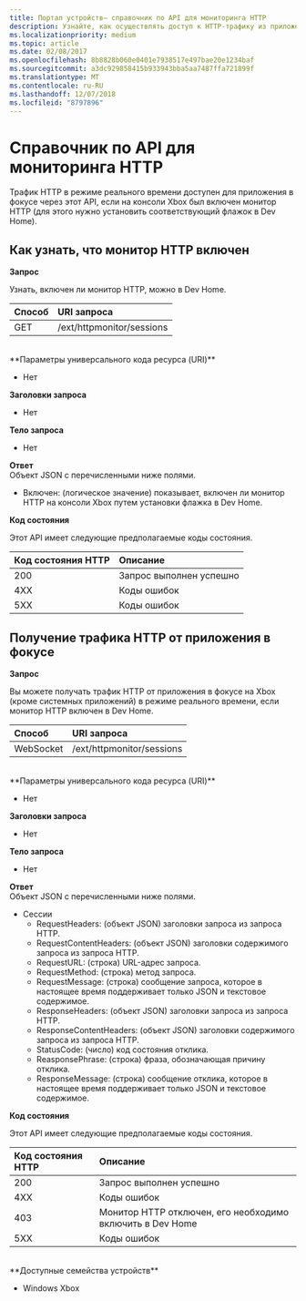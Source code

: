 ```yaml
---
title: Портал устройств— справочник по API для мониторинга HTTP
description: Узнайте, как осуществлять доступ к HTTP-трафику из приложения в фокусе на Xbox.
ms.localizationpriority: medium
ms.topic: article
ms.date: 02/08/2017
ms.openlocfilehash: 8b8828b060e0401e7938517e497bae20e1234baf
ms.sourcegitcommit: a3dc929858415b933943bba5aa7487ffa721899f
ms.translationtype: MT
ms.contentlocale: ru-RU
ms.lasthandoff: 12/07/2018
ms.locfileid: "8797896"
---
```

# <a name="http-monitor-api-reference"></a>Справочник по API для мониторинга HTTP   
Трафик HTTP в режиме реального времени доступен для приложения в фокусе через этот API, если на консоли Xbox был включен монитор HTTP (для этого нужно установить соответствующий флажок в Dev Home).

## <a name="get-if-the-http-monitor-is-enabled"></a>Как узнать, что монитор HTTP включен

**Запрос**

Узнать, включен ли монитор HTTP, можно в Dev Home.

Способ      | URI запроса
:------     | :-----
GET | /ext/httpmonitor/sessions
<br />
**Параметры универсального кода ресурса (URI)**

- Нет

**Заголовки запроса**

- Нет

**Тело запроса**

- Нет

**Ответ**   
Объект JSON с перечисленными ниже полями.

* Включен: (логическое значение) показывает, включен ли монитор HTTP на консоли Xbox путем установки флажка в Dev Home.

**Код состояния**

Этот API имеет следующие предполагаемые коды состояния.

Код состояния HTTP      | Описание
:------     | :-----
200 | Запрос выполнен успешно
4XX | Коды ошибок
5XX | Коды ошибок

## <a name="get-http-traffic-from-the-focused-app"></a>Получение трафика HTTP от приложения в фокусе
**Запрос**

Вы можете получать трафик HTTP от приложения в фокусе на Xbox (кроме системных приложений) в режиме реального времени, если монитор HTTP включен в Dev Home.

Способ      | URI запроса
:------     | :-----
WebSocket | /ext/httpmonitor/sessions
<br />
**Параметры универсального кода ресурса (URI)**

- Нет

**Заголовки запроса**

- Нет

**Тело запроса**

- Нет

**Ответ**   
Объект JSON с перечисленными ниже полями.

* Сессии
    * RequestHeaders: (объект JSON) заголовки запроса из запроса HTTP.
    * RequestContentHeaders: (объект JSON) заголовки содержимого запроса из запроса HTTP.
    * RequestURL: (строка) URL-адрес запроса.
    * RequestMethod: (строка) метод запроса.
    * RequestMessage: (строка) сообщение запроса, которое в настоящее время поддерживает только JSON и текстовое содержимое.
    * ResponseHeaders: (объект JSON) заголовки запроса из запроса HTTP.
    * ResponseContentHeaders: (объект JSON) заголовки содержимого запроса из запроса HTTP.
    * StatusCode: (число) код состояния отклика.
    * ReasponsePhrase: (строка) фраза, обозначающая причину отклика.
    * ResponseMessage: (строка) сообщение отклика, которое в настоящее время поддерживает только JSON и текстовое содержимое.

**Код состояния**

Этот API имеет следующие предполагаемые коды состояния.

Код состояния HTTP      | Описание
:------     | :-----
200 | Запрос выполнен успешно
4XX | Коды ошибок
403 | Монитор HTTP отключен, его необходимо включить в Dev Home
5XX | Коды ошибок

<br />
**Доступные семейства устройств**

* Windows Xbox